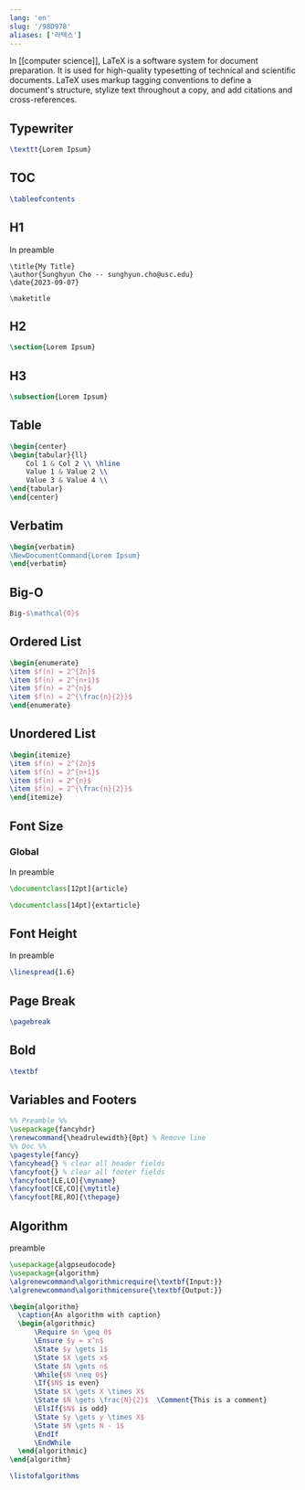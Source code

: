 ```yaml
---
lang: 'en'
slug: '/98D978'
aliases: ['라텍스']
---
```


In [[computer science]], LaTeX is a software system for document preparation. It is used for high-quality typesetting of technical and scientific documents. LaTeX uses markup tagging conventions to define a document's structure, stylize text throughout a copy, and add citations and cross-references.

## Typewriter

```tex
\texttt{Lorem Ipsum}
```

## TOC

```tex
\tableofcontents
```

## H1

In preamble

```
\title{My Title}
\author{Sunghyun Cho -- sunghyun.cho@usc.edu}
\date{2023-09-07}

\maketitle
```

## H2

```tex
\section{Lorem Ipsum}
```

## H3

```tex
\subsection{Lorem Ipsum}
```

## Table

```tex
\begin{center}
\begin{tabular}{ll}
    Col 1 & Col 2 \\ \hline
    Value 1 & Value 2 \\
    Value 3 & Value 4 \\
\end{tabular}
\end{center}
```

## Verbatim

```tex
\begin{verbatim}
\NewDocumentCommand{Lorem Ipsum}
\end{verbatim}
```

## Big-O

```tex
Big-$\mathcal{O}$
```

## Ordered List

```tex
\begin{enumerate}
\item $f(n) = 2^{2n}$
\item $f(n) = 2^{n+1}$
\item $f(n) = 2^{n}$
\item $f(n) = 2^{\frac{n}{2}}$
\end{enumerate}
```

## Unordered List

```tex
\begin{itemize}
\item $f(n) = 2^{2n}$
\item $f(n) = 2^{n+1}$
\item $f(n) = 2^{n}$
\item $f(n) = 2^{\frac{n}{2}}$
\end{itemize}
```

## Font Size

### Global

In preamble

```tex
\documentclass[12pt]{article}
```

```tex
\documentclass[14pt]{extarticle}
```

## Font Height

In preamble

```tex
\linespread{1.6}
```

## Page Break

```tex
\pagebreak
```

## Bold

```tex
\textbf
```

## Variables and Footers

```tex
%% Preamble %%
\usepackage{fancyhdr}
\renewcommand{\headrulewidth}{0pt} % Remove line
%% Doc %%
\pagestyle{fancy}
\fancyhead{} % clear all header fields
\fancyfoot{} % clear all footer fields
\fancyfoot[LE,LO]{\myname}
\fancyfoot[CE,CO]{\mytitle}
\fancyfoot[RE,RO]{\thepage}
```

## Algorithm

preamble

```tex
\usepackage{algpseudocode}
\usepackage{algorithm}
\algrenewcommand\algorithmicrequire{\textbf{Input:}}
\algrenewcommand\algorithmicensure{\textbf{Output:}}
```

```tex
\begin{algorithm}
  \caption{An algorithm with caption}
  \begin{algorithmic}
	  \Require $n \geq 0$
	  \Ensure $y = x^n$
	  \State $y \gets 1$
	  \State $X \gets x$
	  \State $N \gets n$
	  \While{$N \neq 0$}
	  \If{$N$ is even}
	  \State $X \gets X \times X$
	  \State $N \gets \frac{N}{2}$  \Comment{This is a comment}
	  \ElsIf{$N$ is odd}
	  \State $y \gets y \times X$
	  \State $N \gets N - 1$
	  \EndIf
	  \EndWhile
  \end{algorithmic}
\end{algorithm}
```

```tex
\listofalgorithms
```
